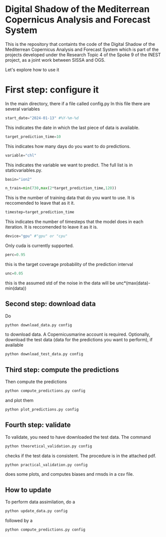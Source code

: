 # Digital Shadow of the Mediterrean Copernicus Analysis and Forecast System
This is the repository that containts the code of the Digital Shadow of the Mediterrean Copernicus Analysis and Forecast System which is part of the projects developed under the Research Topic 4 of the Spoke 9 of the INEST project, as a joint work between SISSA and OGS.

Let's explore how to use it

# First step: configure it
In the main directory, there if a file called config.py
In this file there are several variables
```python 
start_date="2024-01-13" #%Y-%m-%d
```

This indicates the date in which the last piece of data is available.

```python 
target_prediction_time=10
```

This indicates how many days do you want to do predictions.

```python 
variable="chl"
```

This indicates the variable we want to predict. The full list is in staticvariables.py.

```python 
basin="ion2"
```

```python 
n_train=min(730,max(2*target_prediction_time,120))
```
This is the number of training data that do you want to use. It is reccomended to leave that as it it.

```python 
timestep=target_prediction_time 
```
This indicates the number of timesteps that the model does in each iteration. It is reccomended to leave it as it is.
```python
device="gpu" #"gpu" or "cpu"
```
Only cuda is currently supported.

```python
perc=0.95
```
this is the target coverage probability of the prediction interval
```python
unc=0.05
```
this is the assumed std of the noise in the data will be unc*(max(data)-min(data))

## Second step: download data
Do
```bash
python download_data.py config
```
to download data. A Copernicusmarine account is required.
Optionally, download the test data (data for the predictions you want to perform), if available
```bash
python download_test_data.py config
```

## Third step: compute the predictions

Then compute the predictions
```bash
python compute_predictions.py config
```
and plot them
```bash
python plot_predictions.py config
```
## Fourth step: validate
To validate, you need to have downloaded the test data.
The command
```bash
python theoretical_validation.py config
```
checks if the test data is consistent. The procedure is in the attached pdf.
```bash
python practical_validation.py config
```
does some plots, and computes biases and rmsds in a csv file.

## How to update
To perform data assimilation, do a
```bash
python update_data.py config
```
followed by a 
```bash
python compute_predictions.py config
```
